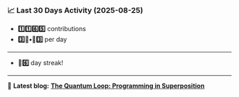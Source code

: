 <!--START_STATS-->
### 📈 Last 30 Days Activity (2025-08-25)  
- **1️⃣1️⃣6️⃣5️⃣** contributions  
- **3️⃣🎱•🎱3️⃣** per day
---
- **🎱6️⃣** day streak!
---
📝 **Latest blog:** [**The Quantum Loop: Programming in Superposition**](https://andriak.com/blog/quantum-loop)
<!--END_STATS-->
